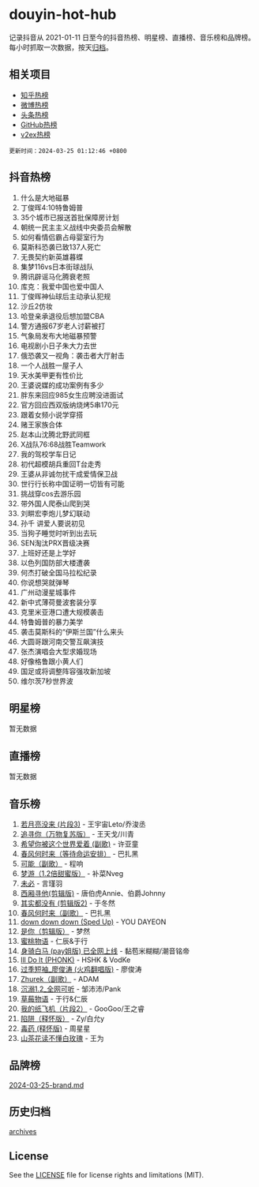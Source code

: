 # douyin-hot-hub

记录抖音从 2021-01-11 日至今的抖音热榜、明星榜、直播榜、音乐榜和品牌榜。每小时抓取一次数据，按天[归档](archives)。

## 相关项目

- [知乎热榜](https://github.com/lonnyzhang423/zhihu-hot-hub)
- [微博热榜](https://github.com/lonnyzhang423/weibo-hot-hub)
- [头条热榜](https://github.com/lonnyzhang423/toutiao-hot-hub)
- [GitHub热榜](https://github.com/lonnyzhang423/github-hot-hub)
- [v2ex热榜](https://github.com/lonnyzhang423/v2ex-hot-hub)


`更新时间：2024-03-25 01:12:46 +0800`

## 抖音热榜

1. 什么是大地磁暴
1. 丁俊晖4:10特鲁姆普
1. 35个城市已报送首批保障房计划
1. 朝统一民主主义战线中央委员会解散
1. 如何看情侣霸占母婴室行为
1. 莫斯科恐袭已致137人死亡
1. 无畏契约新英雄暮蝶
1. 集梦116vs日本街球战队
1. 腾讯辟谣马化腾衰老照
1. 库克：我爱中国也爱中国人
1. 丁俊晖神仙球后主动承认犯规
1. 沙丘2仿妆
1. 哈登亲承退役后想加盟CBA
1. 警方通报67岁老人讨薪被打
1. 气象局发布大地磁暴预警
1. 电视剧小日子朱大力去世
1. 俄恐袭又一视角：袭击者大厅射击
1. 一个人战胜一屋子人
1. 天水美甲更有性价比
1. 王婆说媒的成功案例有多少
1. 胖东来回应985女生应聘没进面试
1. 官方回应西双版纳烧烤5串170元
1. 跟着女频小说学穿搭
1. 赌王家族合体
1. 赵本山沈腾北野武同框
1. X战队76:68战胜Teamwork
1. 我的驾校学车日记
1. 初代超模胡兵重回T台走秀
1. 王婆从非诚勿扰干成爱情保卫战
1. 世行行长称中国证明一切皆有可能
1. 挑战穿cos去游乐园
1. 带外国人爬泰山爬到哭
1. 刘畊宏李炮儿梦幻联动
1. 孙千 讲爱人要说初见
1. 当狗子睡觉时听到出去玩
1. SEN淘汰PRX晋级决赛
1. 上班好还是上学好
1. 以色列国防部大楼遭袭
1. 何杰打破全国马拉松纪录
1. 你说想哭就弹琴
1. 广州动漫星城事件
1. 新中式薄荷曼波套装分享
1. 克里米亚港口遭大规模袭击
1. 特鲁姆普的暴力美学
1. 袭击莫斯科的“伊斯兰国”什么来头
1. 大圆哥跟河南交警互飙演技
1. 张杰演唱会大型求婚现场
1. 好像格鲁跟小黄人们
1. 国足或将调整阵容强攻新加坡
1. 维尔茨7秒世界波

## 明星榜

暂无数据

## 直播榜

暂无数据

## 音乐榜

1. [若月亮没来 (片段3)](https://sf3-cdn-tos.douyinstatic.com/obj/tos-cn-ve-2774/okfyEUsGW1B1ovJi5JiN9IjvAT2lMwA054GoEB) - 王宇宙Leto/乔浚丞
1. [追寻你（万物复苏版）](https://sf5-hl-cdn-tos.douyinstatic.com/obj/tos-cn-ve-2774/oYeAZJsbjIDit9APmBg8u6uDUQnHmoCf3gbo74) - 王天戈/川青
1. [希望你被这个世界爱着 (副歌)](https://sf3-cdn-tos.douyinstatic.com/obj/tos-cn-ve-2774/oUHCmWQfZlE3QQBKBeD8rCFLpJzPgCpImhsxMt) - 许亚童
1. [春风何时来（等待命运安排）](https://sf5-hl-cdn-tos.douyinstatic.com/obj/tos-cn-ve-2774/oICBNbD3gelMfB4WgiD1KI2jQtXZE2FgHLwtsl) - 巴扎黑
1. [可能（副歌）](https://sf3-cdn-tos.douyinstatic.com/obj/tos-cn-ve-2774/cde1731888894259b333569393c2fb51) - 程响
1. [梦游（1.2倍甜蜜版）](https://sf5-hl-cdn-tos.douyinstatic.com/obj/tos-cn-ve-2774/o4gyAUm8hwufoEABmwVIiQtHsFuGzAEEWtNMzo) - 补菜Nveg
1. [未必](https://sf5-hl-cdn-tos.douyinstatic.com/obj/tos-cn-ve-2774/ogntQMFnKQDZUgTCYuJgfLEtleYZZFxBQqhhFB) - 言瑾羽
1. [西厢寻他(剪辑版)](https://sf5-hl-cdn-tos.douyinstatic.com/obj/tos-cn-ve-2774/oUsAVfAQKlRNxEv5qxvIB8o5qmIWUcXbzJKJhw) - 唐伯虎Annie、伯爵Johnny
1. [其实都没有 (剪辑版2)](https://sf5-hl-cdn-tos.douyinstatic.com/obj/tos-cn-ve-2774/oEBNQenHZtBhxYjGgUDQk0BCHTigQafgFlbQ7k) - 于冬然
1. [春风何时来（副歌）](https://sf5-hl-cdn-tos.douyinstatic.com/obj/tos-cn-ve-2774/ow7tbAiAWI2giBUrmu0hMMh3UYP3ZXdbDYiXd) - 巴扎黑
1. [down down down (Sped Up)](https://sf6-cdn-tos.douyinstatic.com/obj/tos-cn-ve-2774/ow80iABiXIO9DsFwK6WeZKMaJRi3BPJAotDy8m) - YOU DAYEON
1. [是你（剪辑版）](https://sf5-hl-cdn-tos.douyinstatic.com/obj/tos-cn-ve-2774/46019dae783c4c969944217fe1cfafc4) - 梦然
1. [蜜桃物语](https://sf3-cdn-tos.douyinstatic.com/obj/tos-cn-ve-2774/oIhOSCZtIACtYU4XQkngiW9kCBfVD1Fz9IYeqL) - 仁辰&于行
1. [身骑白马 (pay姐版) 已全网上线](https://sf5-hl-cdn-tos.douyinstatic.com/obj/tos-cn-ve-2774/oQLO5ZgLsFkaDhdIIveF2zUCgfweY0gWaH4AQG) - 黏苞米糊糊/潮音铭帝
1. [lll Do lt (PHONK)](https://sf6-cdn-tos.douyinstatic.com/obj/tos-cn-ve-2774/osfNbddrZl4hIgEDk6kFftBDBJ1X8MZxH1QCOB) - HSHK & VodKe
1. [过季短袖_廖俊涛 (火鸡翻唱版)](https://sf5-hl-cdn-tos.douyinstatic.com/obj/tos-cn-ve-2774/ogQVJl0tRBKxQgZji7YClFEBrVDeHpPTWfCZbQ) - 廖俊涛
1. [Zhurek（副歌）](https://sf5-hl-cdn-tos.douyinstatic.com/obj/tos-cn-ve-2774/ooQm8FBZQDlf0btEYgVpCcSCQfrdJGBEKZYBGS) - ADAM
1. [沉溺1.2_全网可听](https://sf3-cdn-tos.douyinstatic.com/obj/tos-cn-ve-2774/ok2QoiBqsWAX9McZmWiI9gAB0EzwD4Xj6yfmtH) - 邹沛沛/Pank
1. [草莓物语](https://sf5-hl-cdn-tos.douyinstatic.com/obj/tos-cn-ve-2774/okynhJ7jEAIIZBfsLgYMEI8QC3WbQNN66RKzhT) - 于行&仁辰
1. [我的纸飞机（片段2）](https://sf5-hl-cdn-tos.douyinstatic.com/obj/tos-cn-ve-2774/oM2ZrKcg2CD5AeRB2gkeXOFB1IxAGJdZPazYHf) - GooGoo/王之睿
1. [陷阱（释怀版）](https://sf5-hl-cdn-tos.douyinstatic.com/obj/tos-cn-ve-2774/oE8C21LeZrzKLDFfQYgMzx4GAIHageG5IzayY7) - Zy/白允y
1. [毒药 (释怀版)](https://sf5-hl-cdn-tos.douyinstatic.com/obj/tos-cn-ve-2774/oYILMEAzspdZBIzy4frJNB8ZHPHWAhiwowd4Ad) - 周星星
1. [山茶花读不懂白玫瑰](https://sf5-hl-cdn-tos.douyinstatic.com/obj/tos-cn-ve-2774/osfn8B7DktrRHEPJgPCfDbw7QDQEkwC16BxZg9) - 王为

## 品牌榜

[2024-03-25-brand.md](archives/2024-03-25-brand.md)

## 历史归档

[archives](archives)

## License

See the [LICENSE](LICENSE) file for license rights and limitations (MIT).

